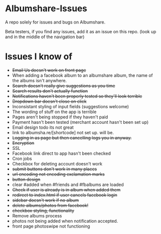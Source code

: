 Albumshare-Issues
=================

A repo solely for issues and bugs on Albumshare.

Beta testers, if you find any issues, add it as an issue on this repo. (look up and in the middle of the navigation bar)

Issues I know of
===============

* ~~Email Us doesn't work on front page~~
* When adding a facebook album to an albumshare album, the name of the albums isn't anywhere. 
* ~~Search doesn't really give suggestions as you time~~
* ~~Search results don't actually function~~
* ~~Notifications haven't been properly tested so they'll look terrible~~
* ~~Dropdown bar doesn't close on click~~
* Inconsistant styling of input fields (suggestions welcome)
* The wording of stuff on the app is terrible
* Pages aren't being stopped if they haven't paid
* Payment hasn't been tested (merchant account hasn't been set up)
* Email design todo its not great
* link to albumsha.re/[shortcode] not set up. will be.
* ~~Logging in as page but then cancelling logs you in anyway.~~
* ~~Encryption~~
* SSL
* Facebook link direct to app hasn't been checked
* Cron jobs
* Checkbox for deleting account doesn't work
* ~~submit buttons don't work in many places~~
* ~~url encoding not encoding exclamation marks~~
* ~~button design~~
* clear #added when #friends and #fbalbums are loaded
* ~~Check if user is already is in album when added them~~
* ~~redirect to index.html if user cancels facebook login~~
* ~~sidebar doesn't work if no album~~
* ~~delete albums/photos from facebook!~~
* ~~checkbox styling, functionality~~
* Remove albums process
* photos not being added when notification accepted.
* front page photoswipe not functioning
